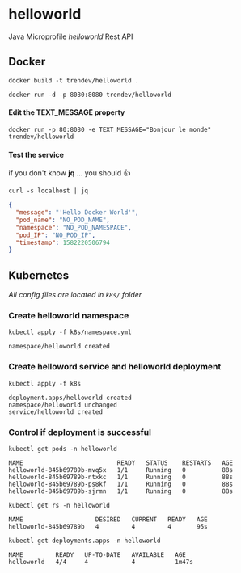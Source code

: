 # helloworld
Java Microprofile _helloworld_ Rest API 

## Docker
`docker build -t trendev/helloworld .`

`docker run -d -p 8080:8080 trendev/helloworld`

#### Edit the TEXT_MESSAGE property
`docker run -p 80:8080 -e TEXT_MESSAGE="Bonjour le monde" trendev/helloworld`

#### Test the service
if you don't know **jq** ... you should :thumbsup:

`curl -s localhost | jq`
```json
{
  "message": "'Hello Docker World'",
  "pod_name": "NO_POD_NAME",
  "namespace": "NO_POD_NAMESPACE",
  "pod_IP": "NO_POD_IP",
  "timestamp": 1582220506794
}
```
## Kubernetes

*All config files are located in `k8s/` folder*

### Create helloworld namespace

`kubectl apply -f k8s/namespace.yml `
```
namespace/helloworld created
```

### Create helloword service and helloworld deployment

`kubectl apply -f k8s`
``` 
deployment.apps/helloworld created 
namespace/helloworld unchanged 
service/helloworld created 
``` 

### Control if deployment is successful

`kubectl get pods -n helloworld`
```
NAME                          READY   STATUS    RESTARTS   AGE
helloworld-845b69789b-mvq5x   1/1     Running   0          88s
helloworld-845b69789b-ntxkc   1/1     Running   0          88s
helloworld-845b69789b-ps8kf   1/1     Running   0          88s
helloworld-845b69789b-sjrmn   1/1     Running   0          88s
```

`kubectl get rs -n helloworld`
```
NAME                    DESIRED   CURRENT   READY   AGE
helloworld-845b69789b   4         4         4       95s
```

`kubectl get deployments.apps -n helloworld`
```
NAME         READY   UP-TO-DATE   AVAILABLE   AGE
helloworld   4/4     4            4           1m47s
```